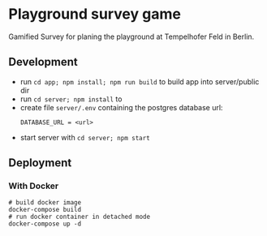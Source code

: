 # Playground survey game

Gamified Survey for planing the playground at Tempelhofer Feld in Berlin.

## Development

* run `cd app; npm install; npm run build` to build app into server/public dir
* run `cd server; npm install` to
* create file `server/.env` containing the postgres database url:
  ```
  DATABASE_URL = <url>
  ```
* start server with `cd server; npm start`

## Deployment

### With Docker

```
# build docker image
docker-compose build
# run docker container in detached mode
docker-compose up -d
```

